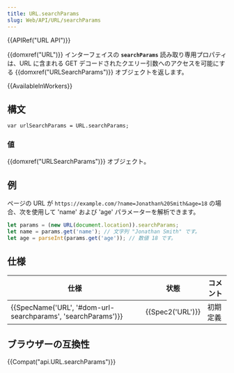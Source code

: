 ```yaml
---
title: URL.searchParams
slug: Web/API/URL/searchParams
---
```

{{APIRef("URL API")}}

{{domxref("URL")}} インターフェイスの **`searchParams`** 読み取り専用プロパティは、URL に含まれる GET デコードされたクエリー引数へのアクセスを可能にする {{domxref("URLSearchParams")}} オブジェクトを返します。

{{AvailableInWorkers}}

## 構文

```
var urlSearchParams = URL.searchParams;
```

### 値

{{domxref("URLSearchParams")}} オブジェクト。

## 例

ページの URL が `https://example.com/?name=Jonathan%20Smith&age=18` の場合、次を使用して 'name' および 'age' パラメーターを解析できます。

```js
let params = (new URL(document.location)).searchParams;
let name = params.get('name'); // 文字列 "Jonathan Smith" です。
let age = parseInt(params.get('age')); // 数値 18 です。
```

## 仕様

| 仕様                                                                             | 状態                 | コメント |
| -------------------------------------------------------------------------------- | -------------------- | -------- |
| {{SpecName('URL', '#dom-url-searchparams', 'searchParams')}} | {{Spec2('URL')}} | 初期定義 |

## ブラウザーの互換性

{{Compat("api.URL.searchParams")}}
